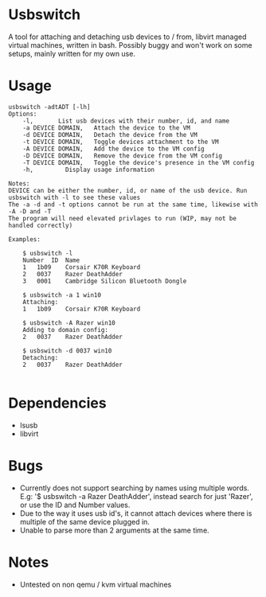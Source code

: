 # Usbswitch
A tool for attaching and detaching usb devices to / from, libvirt managed virtual machines, written in bash. Possibly buggy and won't work on some setups, mainly written for my own use.

# Usage 
```
usbswitch -adtADT [-lh]
Options:
	-l,       List usb devices with their number, id, and name
	-a DEVICE DOMAIN,	Attach the device to the VM
	-d DEVICE DOMAIN,	Detach the device from the VM
	-t DEVICE DOMAIN,	Toggle devices attachment to the VM
	-A DEVICE DOMAIN,	Add the device to the VM config
	-D DEVICE DOMAIN,	Remove the device from the VM config
	-T DEVICE DOMAIN,	Toggle the device's presence in the VM config
	-h,			Display usage information
  
Notes:
DEVICE can be either the number, id, or name of the usb device. Run usbswitch with -l to see these values
The -a -d and -t options cannot be run at the same time, likewise with -A -D and -T
The program will need elevated privlages to run (WIP, may not be handled correctly)

Examples:

	$ usbswitch -l
	Number	ID	Name
	1	1b09	Corsair K70R Keyboard
	2	0037	Razer DeathAdder
	3	0001	Cambridge Silicon Bluetooth Dongle
	
	$ usbswitch -a 1 win10
	Attaching:
	1	1b09	Corsair K70R Keyboard
	
	$ usbswitch -A Razer win10
	Adding to domain config:
	2	0037	Razer DeathAdder
	
	$ usbswitch -d 0037 win10
	Detaching:
	2	0037	Razer DeathAdder
	
```
# Dependencies
* lsusb
* libvirt

# Bugs
* Currently does not support searching by names using multiple words. E.g: '$ usbswitch -a Razer DeathAdder', instead search for just 'Razer', or use the ID and Number values.
* Due to the way it uses usb id's, it cannot attach devices where there is multiple of the same device plugged in.
* Unable to parse more than 2 arguments at the same time.

# Notes
* Untested on non qemu / kvm virtual machines

